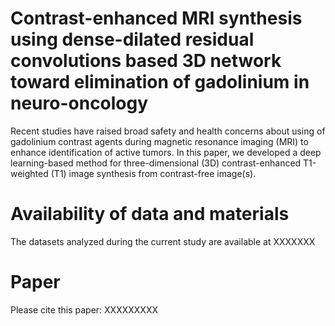 # Contrast-enhanced MRI synthesis using dense-dilated residual convolutions based 3D network toward elimination of gadolinium in neuro-oncology
Recent studies have raised broad safety and health concerns about using of gadolinium contrast agents during magnetic resonance imaging (MRI) to enhance identification of active tumors. In this paper, we developed a deep learning-based method for three-dimensional (3D) contrast-enhanced T1-weighted (T1) image synthesis from contrast-free image(s).

# Availability of data and materials
The datasets analyzed during the current study are available at XXXXXXX

# Paper
Please cite this paper: XXXXXXXXX
